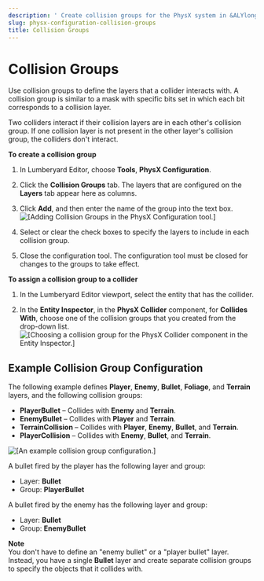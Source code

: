 ```yaml
---
description: ' Create collision groups for the PhysX system in &ALYlong;. '
slug: physx-configuration-collision-groups
title: Collision Groups
---
```

# Collision Groups<a name="physx-configuration-collision-groups"></a>

Use collision groups to define the layers that a collider interacts with\. A collision group is similar to a mask with specific bits set in which each bit corresponds to a collision layer\.

Two colliders interact if their collision layers are in each other's collision group\. If one collision layer is not present in the other layer's collision group, the colliders don't interact\.

**To create a collision group**

1. In Lumberyard Editor, choose **Tools**, **PhysX Configuration**\.

1. Click the **Collision Groups** tab\. The layers that are configured on the **Layers** tab appear here as columns\.

1. Click **Add**, and then enter the name of the group into the text box\.  
![\[Adding Collision Groups in the PhysX Configuration tool.\]](/images/userguide/physx/physx-configuration-4.png)

1. Select or clear the check boxes to specify the layers to include in each collision group\.

1. Close the configuration tool\. The configuration tool must be closed for changes to the groups to take effect\.

**To assign a collision group to a collider**

1. In the Lumberyard Editor viewport, select the entity that has the collider\.

1. In the **Entity Inspector**, in the **PhysX Collider** component, for **Collides With**, choose one of the collision groups that you created from the drop\-down list\.  
![\[Choosing a collision group for the PhysX Collider component in the Entity Inspector.\]](/images/userguide/physx/physx-configuration-5.png)

## Example Collision Group Configuration<a name="physx-configuration-collision-groups-example"></a>

The following example defines **Player**, **Enemy**, **Bullet**, **Foliage**, and **Terrain** layers, and the following collision groups:
+ **PlayerBullet** – Collides with **Enemy** and **Terrain**\.
+ **EnemyBullet** – Collides with **Player** and **Terrain**\.
+ **TerrainCollision** – Collides with **Player**, **Enemy**, **Bullet**, and **Terrain**\.
+ **PlayerCollision** – Collides with **Enemy**, **Bullet**, and **Terrain**\.

![\[An example collision group configuration.\]](/images/userguide/physx/physx-configuration-6.png)

A bullet fired by the player has the following layer and group:
+ Layer: **Bullet**
+ Group: **PlayerBullet**

A bullet fired by the enemy has the following layer and group:
+ Layer: **Bullet**
+ Group: **EnemyBullet**

**Note**  
You don't have to define an "enemy bullet" or a "player bullet" layer\. Instead, you have a single **Bullet** layer and create separate collision groups to specify the objects that it collides with\.